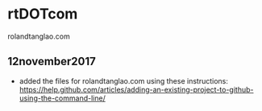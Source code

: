 # rtDOTcom
rolandtanglao.com

## 12november2017 
* added the files for rolandtanglao.com using these instructions:
https://help.github.com/articles/adding-an-existing-project-to-github-using-the-command-line/



